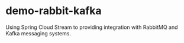 # demo-rabbit-kafka
Using Spring Cloud Stream to providing integration with RabbitMQ and Kafka messaging systems. 
